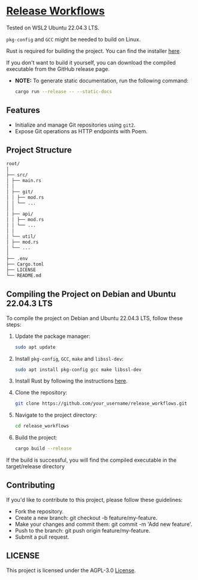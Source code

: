 # [Release Workflows](https://github.com/Arteiii/release_workflows)

Tested on WSL2 Ubuntu 22.04.3 LTS.

`pkg-config` and `GCC` might be needed to build on Linux.

Rust is required for building the project. You can find the installer [here](https://www.rust-lang.org/tools/install).

If you don't want to build it yourself, you can download the compiled executable from the GitHub release page.

- **NOTE:** To generate static documentation, run the following command:
   ```bash
   cargo run --release -- --static-docs
   ```

## Features

- Initialize and manage Git repositories using `git2`.
- Expose Git operations as HTTP endpoints with Poem.

## Project Structure

```bash
root/
│
├── src/
│ ├── main.rs
│ │
│ ├── git/
│ │ ├── mod.rs
│ │ └── ...
│ │
│ ├── api/
│ │ ├── mod.rs
│ │ └── ...
│ │
│ └── util/
│ ├── mod.rs
│ └── ...
│
├── .env
├── Cargo.toml
├── LICENSE
└── README.md
```

## Compiling the Project on Debian and Ubuntu 22.04.3 LTS

To compile the project on Debian and Ubuntu 22.04.3 LTS, follow these steps:

1. Update the package manager:
   ```bash
   sudo apt update
   ```

2. Install `pkg-config`, `GCC`,  `make` and `libssl-dev`:
    ```bash
    sudo apt install pkg-config gcc make libssl-dev
    ```

3. Install Rust by following the instructions [here](https://rustup.rs/).

4. Clone the repository:
    ```bash
    git clone https://github.com/your_username/release_workflows.git
    ```

5. Navigate to the project directory:
    ```bash
    cd release_workflows
    ```

6. Build the project:
    ```bash
    cargo build --release
    ```

If the build is successful, you will find the compiled executable in the target/release directory

## Contributing

If you'd like to contribute to this project, please follow these guidelines:

- Fork the repository.
- Create a new branch: git checkout -b feature/my-feature.
- Make your changes and commit them: git commit -m 'Add new feature'.
- Push to the branch: git push origin feature/my-feature.
- Submit a pull request.

## LICENSE

This project is licensed under the AGPL-3.0 [License](LICENSE).
